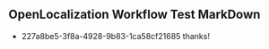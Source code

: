 ## OpenLocalization Workflow Test MarkDown

* 227a8be5-3f8a-4928-9b83-1ca58cf21685 
thanks!



<!--HONumber=Jan16_HO4-->
